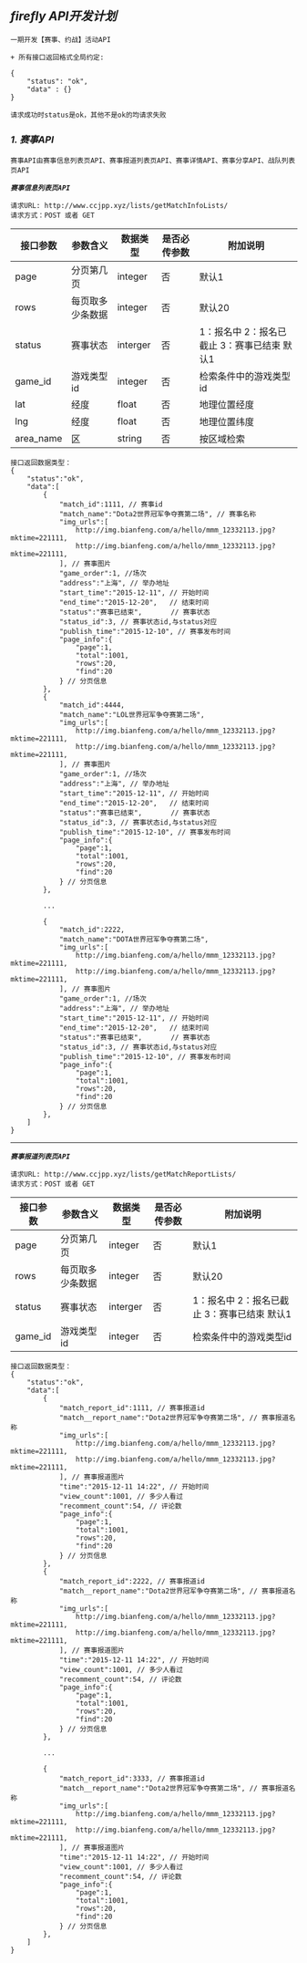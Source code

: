 ## ***firefly API开发计划***

```
一期开发【赛事、约战】活动API

+ 所有接口返回格式全局约定:

{
	"status": "ok",
	"data" : {}
}

请求成功时status是ok，其他不是ok的均请求失败
```

### ***1. 赛事API***

```
赛事API由赛事信息列表页API、赛事报道列表页API、赛事详情API、赛事分享API、战队列表页API
```

***`赛事信息列表页API`***

```
请求URL: http://www.ccjpp.xyz/lists/getMatchInfoLists/
请求方式：POST 或者 GET
```  
	
|接口参数|参数含义|数据类型|是否必传参数|附加说明|
|---    |---    |---   |---       |---    |
|page|分页第几页|integer|否|默认1|
|rows|每页取多少条数据|integer|否|默认20|
|status|赛事状态|interger|否|1：报名中 2：报名已截止 3：赛事已结束 默认1|
|game_id|游戏类型id|integer|否|检索条件中的游戏类型id| 
|lat|经度|float|否|地理位置经度|
|lng|经度|float|否|地理位置纬度|
|area_name|区|string|否|按区域检索|

```
接口返回数据类型：
{
	"status":"ok",
	"data":[
		{
			"match_id":1111, // 赛事id
			"match_name":"Dota2世界冠军争夺赛第二场", // 赛事名称
			"img_urls":[
				http://img.bianfeng.com/a/hello/mmm_12332113.jpg?mktime=221111,
				http://img.bianfeng.com/a/hello/mmm_12332113.jpg?mktime=221111,
			], // 赛事图片
			"game_order":1, //场次
			"address":"上海", // 举办地址
			"start_time":"2015-12-11", // 开始时间
			"end_time":"2015-12-20",   // 结束时间
			"status":"赛事已结束",       // 赛事状态
			"status_id":3, // 赛事状态id,与status对应
			"publish_time":"2015-12-10", // 赛事发布时间
			"page_info":{
				"page":1,
				"total":1001,
				"rows":20,
				"find":20
			} // 分页信息
		}, 
		{
			"match_id":4444,
			"match_name":"LOL世界冠军争夺赛第二场",
			"img_urls":[
				http://img.bianfeng.com/a/hello/mmm_12332113.jpg?mktime=221111,
				http://img.bianfeng.com/a/hello/mmm_12332113.jpg?mktime=221111,
			], // 赛事图片
			"game_order":1, //场次
			"address":"上海", // 举办地址
			"start_time":"2015-12-11", // 开始时间
			"end_time":"2015-12-20",   // 结束时间
			"status":"赛事已结束",       // 赛事状态
			"status_id":3, // 赛事状态id,与status对应
			"publish_time":"2015-12-10", // 赛事发布时间
			"page_info":{
				"page":1,
				"total":1001,
				"rows":20,
				"find":20
			} // 分页信息
		},
		
		...
		
		{
			"match_id":2222,
			"match_name":"DOTA世界冠军争夺赛第二场",
			"img_urls":[
				http://img.bianfeng.com/a/hello/mmm_12332113.jpg?mktime=221111,
				http://img.bianfeng.com/a/hello/mmm_12332113.jpg?mktime=221111,
			], // 赛事图片
			"game_order":1, //场次
			"address":"上海", // 举办地址
			"start_time":"2015-12-11", // 开始时间
			"end_time":"2015-12-20",   // 结束时间
			"status":"赛事已结束",       // 赛事状态
			"status_id":3, // 赛事状态id,与status对应
			"publish_time":"2015-12-10", // 赛事发布时间
			"page_info":{
				"page":1,
				"total":1001,
				"rows":20,
				"find":20
			} // 分页信息
		},
	]
}
```

----

***`赛事报道列表页API`***

```
请求URL: http://www.ccjpp.xyz/lists/getMatchReportLists/
请求方式：POST 或者 GET
```  
	
|接口参数|参数含义|数据类型|是否必传参数|附加说明|
|---    |---    |---   |---       |---    |
|page|分页第几页|integer|否|默认1|
|rows|每页取多少条数据|integer|否|默认20|
|status|赛事状态|interger|否|1：报名中 2：报名已截止 3：赛事已结束 默认1|
|game_id|游戏类型id|integer|否|检索条件中的游戏类型id| 

```
接口返回数据类型：
{
	"status":"ok",
	"data":[
		{
			"match_report_id":1111, // 赛事报道id
			"match__report_name":"Dota2世界冠军争夺赛第二场", // 赛事报道名称
			"img_urls":[
				http://img.bianfeng.com/a/hello/mmm_12332113.jpg?mktime=221111,
				http://img.bianfeng.com/a/hello/mmm_12332113.jpg?mktime=221111,
			], // 赛事报道图片
			"time":"2015-12-11 14:22", // 开始时间
			"view_count":1001, // 多少人看过
			"recomment_count":54, // 评论数
			"page_info":{
				"page":1,
				"total":1001,
				"rows":20,
				"find":20
			} // 分页信息
		}, 
		{
			"match_report_id":2222, // 赛事报道id
			"match__report_name":"Dota2世界冠军争夺赛第二场", // 赛事报道名称
			"img_urls":[
				http://img.bianfeng.com/a/hello/mmm_12332113.jpg?mktime=221111,
				http://img.bianfeng.com/a/hello/mmm_12332113.jpg?mktime=221111,
			], // 赛事报道图片
			"time":"2015-12-11 14:22", // 开始时间
			"view_count":1001, // 多少人看过
			"recomment_count":54, // 评论数
			"page_info":{
				"page":1,
				"total":1001,
				"rows":20,
				"find":20
			} // 分页信息
		}, 
				
		...
		
		{
			"match_report_id":3333, // 赛事报道id
			"match__report_name":"Dota2世界冠军争夺赛第二场", // 赛事报道名称
			"img_urls":[
				http://img.bianfeng.com/a/hello/mmm_12332113.jpg?mktime=221111,
				http://img.bianfeng.com/a/hello/mmm_12332113.jpg?mktime=221111,
			], // 赛事报道图片
			"time":"2015-12-11 14:22", // 开始时间
			"view_count":1001, // 多少人看过
			"recomment_count":54, // 评论数
			"page_info":{
				"page":1,
				"total":1001,
				"rows":20,
				"find":20
			} // 分页信息
		}, 
	]
}
```

	




